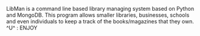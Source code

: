 LibMan is a command line based library managing system based on Python and MongoDB.
This program allows smaller libraries, businesses, schools and even individuals to keep a track of the books/magazines that they own.
^U^ : ENJOY
